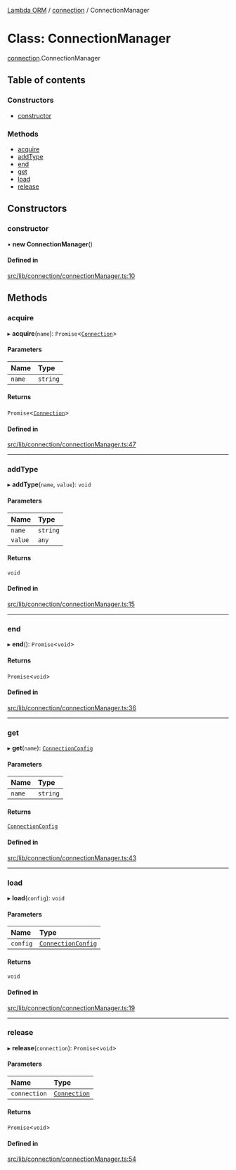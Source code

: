 [Lambda ORM](../README.md) / [connection](../modules/connection.md) / ConnectionManager

# Class: ConnectionManager

[connection](../modules/connection.md).ConnectionManager

## Table of contents

### Constructors

- [constructor](connection.ConnectionManager.md#constructor)

### Methods

- [acquire](connection.ConnectionManager.md#acquire)
- [addType](connection.ConnectionManager.md#addtype)
- [end](connection.ConnectionManager.md#end)
- [get](connection.ConnectionManager.md#get)
- [load](connection.ConnectionManager.md#load)
- [release](connection.ConnectionManager.md#release)

## Constructors

### constructor

• **new ConnectionManager**()

#### Defined in

[src/lib/connection/connectionManager.ts:10](https://github.com/FlavioLionelRita/lambdaorm/blob/baac5cd/src/lib/connection/connectionManager.ts#L10)

## Methods

### acquire

▸ **acquire**(`name`): `Promise`<[`Connection`](connection.Connection.md)\>

#### Parameters

| Name | Type |
| :------ | :------ |
| `name` | `string` |

#### Returns

`Promise`<[`Connection`](connection.Connection.md)\>

#### Defined in

[src/lib/connection/connectionManager.ts:47](https://github.com/FlavioLionelRita/lambdaorm/blob/baac5cd/src/lib/connection/connectionManager.ts#L47)

___

### addType

▸ **addType**(`name`, `value`): `void`

#### Parameters

| Name | Type |
| :------ | :------ |
| `name` | `string` |
| `value` | `any` |

#### Returns

`void`

#### Defined in

[src/lib/connection/connectionManager.ts:15](https://github.com/FlavioLionelRita/lambdaorm/blob/baac5cd/src/lib/connection/connectionManager.ts#L15)

___

### end

▸ **end**(): `Promise`<`void`\>

#### Returns

`Promise`<`void`\>

#### Defined in

[src/lib/connection/connectionManager.ts:36](https://github.com/FlavioLionelRita/lambdaorm/blob/baac5cd/src/lib/connection/connectionManager.ts#L36)

___

### get

▸ **get**(`name`): [`ConnectionConfig`](../interfaces/connection.ConnectionConfig.md)

#### Parameters

| Name | Type |
| :------ | :------ |
| `name` | `string` |

#### Returns

[`ConnectionConfig`](../interfaces/connection.ConnectionConfig.md)

#### Defined in

[src/lib/connection/connectionManager.ts:43](https://github.com/FlavioLionelRita/lambdaorm/blob/baac5cd/src/lib/connection/connectionManager.ts#L43)

___

### load

▸ **load**(`config`): `void`

#### Parameters

| Name | Type |
| :------ | :------ |
| `config` | [`ConnectionConfig`](../interfaces/connection.ConnectionConfig.md) |

#### Returns

`void`

#### Defined in

[src/lib/connection/connectionManager.ts:19](https://github.com/FlavioLionelRita/lambdaorm/blob/baac5cd/src/lib/connection/connectionManager.ts#L19)

___

### release

▸ **release**(`connection`): `Promise`<`void`\>

#### Parameters

| Name | Type |
| :------ | :------ |
| `connection` | [`Connection`](connection.Connection.md) |

#### Returns

`Promise`<`void`\>

#### Defined in

[src/lib/connection/connectionManager.ts:54](https://github.com/FlavioLionelRita/lambdaorm/blob/baac5cd/src/lib/connection/connectionManager.ts#L54)
